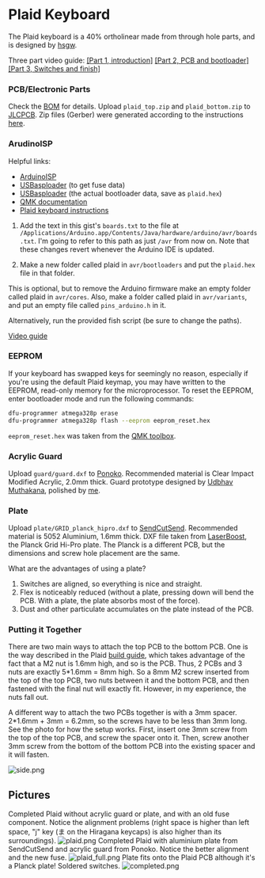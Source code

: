 # Plaid Keyboard

The Plaid keyboard is a 40% ortholinear made from through hole parts, and is
designed by [hsgw](https://github.com/hsgw/plaid).

Three part video guide:
[[Part 1, introduction]](https://www.youtube.com/watch?v=B0NsSwLFeV4)
[[Part 2, PCB and bootloader]](https://www.youtube.com/watch?v=xIaBSfZb_2U)
[[Part 3, Switches and finish]](https://www.youtube.com/watch?v=NNLFTtYiXNg)

### PCB/Electronic Parts

Check the [BOM](https://github.com/stephen-huan/plaid/blob/master/plaid_bom.md)
for details.
Upload `plaid_top.zip` and `plaid_bottom.zip` to [JLCPCB](https://jlcpcb.com/).
Zip files (Gerber) were generated according to the instructions
[here](https://support.jlcpcb.com/article/44-how-to-export-kicad-pcb-to-gerber-files).

### ArudinoISP

Helpful links:
- [ArduinoISP](https://www.arduino.cc/en/tutorial/arduinoISP)
- [USBasploader](https://github.com/hsgw/USBaspLoader/blob/plaid/Makefile.inc)
(to get fuse data)
- [USBasploader](https://github.com/hsgw/USBaspLoader/commit/f7dad45af2a087508cf0997fa31f198fc984535f#diff-50b43beb78bd903d7be28c4bc2f0f4db)
(the actual bootloader data, save as `plaid.hex`)
- [QMK documentation](https://docs.qmk.fm/#/) 
- [Plaid keyboard instructions](https://github.com/hsgw/plaid/blob/master/doc/en/bootloader.md)

1. Add the text in this gist's `boards.txt` to the file at 
`/Applications/Arduino.app/Contents/Java/hardware/arduino/avr/boards.txt`.
I'm going to refer to this path as just `/avr` from now on.
Note that these changes revert whenever the Arduino IDE is updated.

2. Make a new folder called plaid in `avr/bootloaders`
and put the `plaid.hex` file in that folder.

This is optional, but to remove the Arduino firmware
make an empty folder called plaid in `avr/cores`.
Also, make a folder called plaid in `avr/variants`,
and put an empty file called `pins_arduino.h` in it.

Alternatively, run the provided fish script (be sure to change the paths).

[Video guide](https://www.youtube.com/watch?v=pyH5Hi-ujLw)

### EEPROM

If your keyboard has swapped keys for seemingly no reason,
especially if you're using the default Plaid keymap,
you may have written to the EEPROM, read-only memory for the microprocessor.
To reset the EEPROM, enter bootloader mode and run the following commands:
```bash
dfu-programmer atmega328p erase
dfu-programmer atmega328p flash --eeprom eeprom_reset.hex
```

`eeprom_reset.hex` was taken from the
[QMK toolbox](https://raw.githubusercontent.com/qmk/qmk_toolbox/3d7c9b4c32f1bb7db49e4b0c2a65859fca20bd27/common/atmega32u4_eeprom_reset.hex).

### Acrylic Guard
Upload `guard/guard.dxf` to [Ponoko](https://www.ponoko.com/).
Recommended material is Clear Impact Modified Acrylic, 2.0mm thick.
Guard prototype designed by [Udbhav Muthakana](https://github.com/udbhav1),
polished by [me](https://github.com/stephen-huan).

### Plate
Upload `plate/GRID_planck_hipro.dxf` to [SendCutSend](https://sendcutsend.com/).
Recommended material is 5052 Aluminium, 1.6mm thick.
DXF file taken from [LaserBoost](https://www.laserboost.com/plates-planck),
the Planck Grid Hi-Pro plate. The Planck is a different PCB, but the dimensions
and screw hole placement are the same.

What are the advantages of using a plate?

1. Switches are aligned, so everything is nice and straight.
2. Flex is noticeably reduced (without a plate, pressing down will bend
the PCB. With a plate, the plate absorbs most of the force).
3. Dust and other particulate accumulates on the plate instead of the PCB.

### Putting it Together

There are two main ways to attach the top PCB to the bottom PCB.
One is the way described in the Plaid
[build guide](https://github.com/hsgw/plaid/blob/master/doc/en/complete.md),
which takes advantage of the fact that a M2 nut is 1.6mm high, and so is the
PCB. Thus, 2 PCBs and 3 nuts are exactly 5*1.6mm = 8mm high.
So a 8mm M2 screw inserted from the top of the top PCB, two nuts between it and
the bottom PCB, and then fastened with the final nut will exactly fit.
However, in my experience, the nuts fall out.

A different way to attach the two PCBs together is with a 3mm spacer.
2*1.6mm + 3mm = 6.2mm, so the screws have to be less than 3mm long.
See the photo for how the setup works.
First, insert one 3mm screw from the top of the top PCB, and screw the spacer
onto it. Then, screw another 3mm screw from the bottom of the bottom PCB into
the existing spacer and it will fasten.

![side.png](https://github.com/stephen-huan/plaid/blob/master/pictures/side.png?raw=true "Side profile")

## Pictures

Completed Plaid without acrylic guard or plate, and with an old fuse component.
Notice the alignment problems (right space is higher than left space,
"j" key (ま on the Hiragana keycaps) is also higher than its surroundings).
![plaid.png](https://github.com/stephen-huan/plaid/blob/master/pictures/plaid.png?raw=true "Completed Plaid")
Completed Plaid with aluminium plate from SendCutSend
and acrylic guard from Ponoko. Notice the better alignment and the new fuse.
![plaid_full.png](https://github.com/stephen-huan/plaid/blob/master/pictures/plaid_full.png?raw=true "Completed Plaid with plate")
Plate fits onto the Plaid PCB although it's a Planck plate!
Soldered switches.
![completed.png](https://github.com/stephen-huan/plaid/blob/master/pictures/completed.png?raw=true "Soldered")

